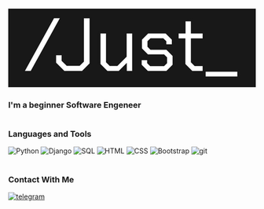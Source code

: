 [![Header](https://github.com/Zakhy1/Zakhy1/blob/main/assets/IMG_20221023_224911.jpg)](https://vk.com/justhiking)

### I'm a beginner Software Engeneer
#
### Languages and Tools
![Python](https://img.shields.io/badge/-Python-181818?style=for-the-badge&logo=python&logoColor=blue)
![Django](https://img.shields.io/badge/-Django-181818?style=for-the-badge&logo=Django)
![SQL](https://img.shields.io/badge/-SQL-181818?style=for-the-badge&logo=postgresql&logoColor=informational)
![HTML](https://img.shields.io/badge/-HTML-181818?style=for-the-badge&logo=html5&)
![CSS](https://img.shields.io/badge/-CSS-181818?style=for-the-badge&logo=css3&logoColor=9cf)
![Bootstrap](https://img.shields.io/badge/-Bootstrap-181818?style=for-the-badge&logo=Bootstrap&)
![git](https://img.shields.io/badge/-git-181818?style=for-the-badge&logo=git&)
#
### Contact With Me
[![telegram](https://img.shields.io/badge/-telegram-181818?style=for-the-badge&logo=telegram)](https://t.me/Zakhy1)